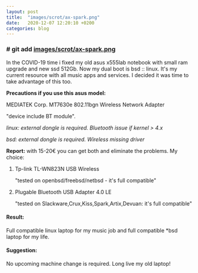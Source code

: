 ```yaml
---
layout: post
title:  "images/scrot/ax-spark.png"
date:   2020-12-07 12:20:10 +0200
categories: blog 
---
```


### # git add [images/scrot/ax-spark.png](https://aicsx.github.io/ax/images/scrot/ax-spark.png)

In the COVID-19 time i fixed my old asus x555lab notebook with small ram upgrade and new ssd 512Gb. Now my dual boot is bsd :: linux. It's my current resource with all music apps and services. I decided it was time to take advantage of this too.



**Precautions if you use this asus model:**

MEDIATEK Corp. MT7630e 802.11bgn Wireless Network Adapter 

"device include BT module".

*linux: external dongle is required. Bluetooth issue if kernel > 4.x*

*bsd: external dongle is required.  Wireless missing driver*



**Report:** with 15-20€ you can get both and eliminate the problems. 
My  choice:

1. Tp-link TL-WN823N USB Wireless 
   
   "tested on openbsd/freebsd/netbsd - it's full compatible"

2. Plugable Bluetooth USB Adapter 4.0 LE 
   
   "tested on Slackware,Crux,Kiss,Spark,Artix,Devuan: it's full compatible" 
   
   

#### Result:

Full compatible linux laptop for my music job and full compatible *bsd laptop for my life.  

#### Suggestion:

No upcoming machine change is required. Long live my old laptop!
